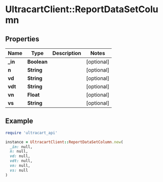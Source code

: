 # UltracartClient::ReportDataSetColumn

## Properties

| Name | Type | Description | Notes |
| ---- | ---- | ----------- | ----- |
| **_in** | **Boolean** |  | [optional] |
| **n** | **String** |  | [optional] |
| **vd** | **String** |  | [optional] |
| **vdt** | **String** |  | [optional] |
| **vn** | **Float** |  | [optional] |
| **vs** | **String** |  | [optional] |

## Example

```ruby
require 'ultracart_api'

instance = UltracartClient::ReportDataSetColumn.new(
  _in: null,
  n: null,
  vd: null,
  vdt: null,
  vn: null,
  vs: null
)
```

